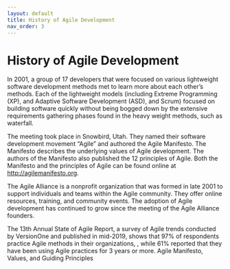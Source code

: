 ```yaml
---
layout: default
title: History of Agile Development
nav_order: 3
---
```


# History of Agile Development

In 2001, a group of 17 developers that were focused on various lightweight software development methods met to learn more about each other’s methods. 
Each of the lightweight models (including Extreme Programming (XP), and Adaptive Software Development (ASD), and Scrum) focused on building software quickly 
without being bogged down by the extensive requirements gathering phases found in the heavy weight methods, such as waterfall.

The meeting took place in Snowbird, Utah. They named their software development movement “Agile” and authored the Agile Manifesto. The Manifesto describes 
the underlying values of Agile development. The authors of the Manifesto also published the 12 principles of Agile. Both the Manifesto and the principles 
of Agile can be found online at <http://agilemanifesto.org>. 

The Agile Alliance is a nonprofit organization that was formed in late 2001 to support individuals and teams within the Agile community. They offer online resources, training, and community events. 
The adoption of Agile development has continued to grow since the meeting of the Agile Alliance founders. 

The 13th Annual State of Agile Report, a survey of Agile trends conducted by VersionOne and published in mid-2019, shows that 97% of respondents 
practice Agile methods in their organizations, , while 61% reported that they have been using Agile practices for 3 years or more.
Agile Manifesto, Values, and Guiding Principles 
